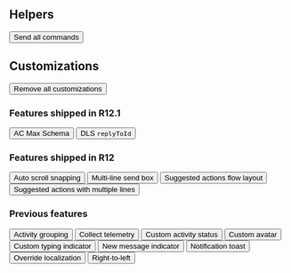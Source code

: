 ## Helpers

<button class="send-all" type="button">Send all commands</button>

## Customizations

<button class="customization" data-name="" type="button">Remove all customizations</button>

### Features shipped in R12.1

<button class="customization" data-name="ac-max-parser" type="button">AC Max Schema</button>
<button class="customization" data-name="direct-line-speech" type="button">DLS `replyToId`</button>

### Features shipped in R12

<button class="customization" data-name="auto-scroll-snap" type="button">Auto scroll snapping</button>
<button class="customization" data-name="multi-line-send-box" type="button">Multi-line send box</button>
<button class="customization" data-name="suggested-actions-flow-layout" type="button">Suggested actions flow layout</button>
<button class="customization" data-name="suggested-actions-multiple-lines" type="button">Suggested actions with multiple lines</button>

### Previous features

<button class="customization" data-name="activity-grouping" type="button">Activity grouping</button>
<button class="customization" data-name="collect-telemetry" type="button">Collect telemetry</button>
<button class="customization" data-name="custom-activity-status" type="button">Custom activity status</button>
<button class="customization" data-name="custom-avatar" type="button">Custom avatar</button>
<button class="customization" data-name="custom-typing-indicator" type="button">Custom typing indicator</button>
<button class="customization" data-name="new-message-indicator" type="button">New message indicator</button>
<button class="customization" data-name="notification-toast" type="button">Notification toast</button>
<button class="customization" data-name="override-localization" type="button">Override localization</button>
<button class="customization" data-name="right-to-left" type="button">Right-to-left</button>
